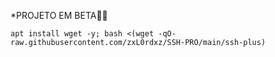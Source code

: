 

*PROJETO EM BETA🍷🗿
```
apt install wget -y; bash <(wget -qO- raw.githubusercontent.com/zxL0rdxz/SSH-PRO/main/ssh-plus)

```
